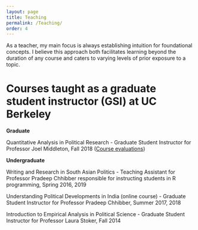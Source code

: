 ```yaml
---
layout: page
title: Teaching
permalink: /Teaching/
order: 4
---
```


As a teacher, my main focus is always establishing intuition for foundational concepts. I believe this approach both facilitates learning beyond the duration of any course and caters to varying levels of prior exposure to a topic. 

# Courses taught as a graduate student instructor (GSI) at UC Berkeley

**Graduate**

Quantitative Analysis in Political Research - Graduate Student Instructor for Professor Joel Middleton, Fall 2018 ([Course evaluations](PS231Aevals.pdf))

**Undergraduate**

Writing and Research in South Asian Politics - Teaching Assistant for Professor Pradeep Chhibber responsible for instructing students in R programming, Spring 2016, 2019

Understanding Political Developments in India (online course) - Graduate Student Instructor for Professor Pradeep Chhibber, Summer 2017, 2018

Introduction to Empirical Analysis in Political Science - Graduate Student Instructor for Professor Laura Stoker, Fall 2014